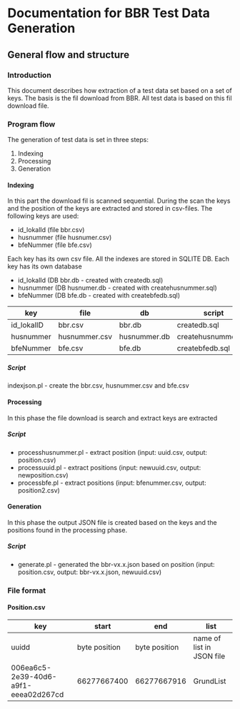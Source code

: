# Documentation for BBR Test Data Generation
## General flow and structure
### Introduction
This document describes how extraction of a test data set based on a set of keys. The basis is the fil download from BBR. All test data is based on this fil download file.

### Program flow
The generation of test data is set in three steps:
1. Indexing
2. Processing
3. Generation

#### Indexing
In this part the download fil is scanned sequential. During the scan the keys and the position of the keys are extracted and stored in csv-files. The following keys are used:
+ id_lokalId (file bbr.csv)
+ husnummer (file husnumer.csv)
+ bfeNummer (file bfe.csv)

Each key has its own csv file.
All the indexes are stored in SQLITE DB. Each key has its own database
+ id_lokalId (DB bbr.db - created with createdb.sql)
+ husnummer (DB husnumer.db - created with createhusnummer.sql)
+ bfeNummer (DB bfe.db - created with createbfedb.sql)

| key | file | db | script  |
|---| ---- | -- | ------  |
| id_lokalID | bbr.csv | bbr.db | createdb.sql |
| husnummer | husnummer.csv | husnummer.db | createhusnummer.sql|
| bfeNummer | bfe.csv | bfe.db | createbfedb.sql |

##### Script
indexjson.pl - create the bbr.csv, husnummer.csv and bfe.csv

#### Processing
In this phase the file download is search and extract keys are extracted

##### Script
+ processhusnummer.pl - extract position (input: uuid.csv, output: position.csv)
+ processuuid.pl - extract positions (input: newuuid.csv, output: newposition.csv)
+ processbfe.pl  - extract positions (input: bfenummer.csv, output: position2.csv)

#### Generation
In this phase the output JSON file is created based on the keys and the positions found in the processing phase.
##### Script
+ generate.pl - generated the bbr-vx.x.json based on position (input: position.csv, output: bbr-vx.x.json, newuuid.csv)

### File format
#### Position.csv

| key  | start | end | list |
| ---- | ----- | --- | ----
| uuidd|byte position| byte position | name of list in JSON file |
|006ea6c5-2e39-40d6-a9f1-eeea02d267cd|66277667400|66277667916|GrundList|
